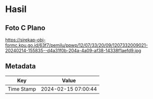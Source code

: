 # Hasil

## Foto C Plano

https://sirekap-obj-formc.kpu.go.id/63f7/pemilu/ppwp/12/07/33/20/09/1207332009021-20240214-155835--d4a31f0b-204a-4a09-af38-14338f1aefd9.jpg


## Metadata

| Key        | Value               |
| ---------- | ------------------- |
| Time Stamp | 2024-02-15 07:00:44 |



